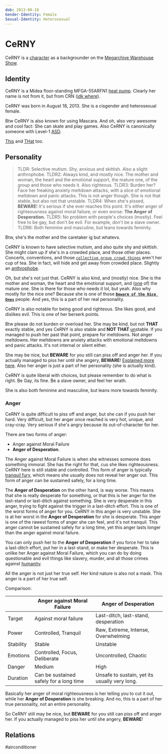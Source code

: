 ```yaml
---
dob: 2013-08-18
Gender-Identity: Female
Sexual-Identity: Heterosexual
---
```

# CeRNY

CeRNY is a [character](../../Characters.md) as a backgrounder on the [Megarchive Warehouse Show](../../../Megarchive%20Warehouse%20Show/Megarchive%20Warehouse%20Show.md).
## Identity

CeRNY is a Midea floor-standing MFGA-55ARFN1 [heat pump](../../Species/Air%20Conditioners.md). Clearly her name is not from it, but from CRN ([idk where](void:not)).

CeRNY was born in August 18, 2013. She is a cisgender and heterosexual female.

Btw CeRNY is also known for using Mascara. And oh, also very awesome and cool fact: She can skate and play games. Also CeRNY is canonically someone with Level-1 [ASD](void:Autism-Spectrum-Disorder).

[This](CeRNY_om.pdf) and [THat](CeRNY_sm.pdf) too.

## Personality

> TLDR: Selective mutism. Shy, anxious and skittish. Also a slight anthrophobe.
> TLDR2: Always kind, and mostly nice. The mother and woman, the heart and the emotional support, the mature one, of the group and those who needs it. Also righteous.
> TLDR3: Burden her? Face her freaking anxiety meltdown attacks, with a slice of emotional meltdown and panic attacks. This is not anger though. She is not that stable, but also not that unstable.
> TLDR4: When she's pissed, **BEWARE**! It's serious if she ever reaches this point. It's either anger of righteousness against moral failure, or even worse: **The Anger of Desperation.**
> TLDR5: No problem with people's choices (mostly). Feel free to be gay, but don't be evil. For example, don't be a slave owner.
> TLDR6: Both feminine and masculine, but leans towards feminity.


Btw, she's the mother and the caretaker ig but whatevs.

CeRNY is known to have selective mutism, and also quite shy and skittish. She might clam up if she's in a crowded place, and those other places. Concerts, conventions, and those [`collective group crowd things`](void:wtf-yappatron-babbler) aren't her cup of tea. She in fact, will hide and get away from crowded place. Slightly an [anthrophobe](void:Anthropophobia).

Oh, but she's not just that. CeRNY is also kind, and (mostly) nice. She is the mother and woman, the heart and the emotional support, and ([one](../../Characters/Air%20Conditioners/GHR.md) of) the mature one. She is there for those who needs it lol, but yeah. Also why mostly for the nice one? Because she is one of those [**`Beware of the Nice Ones`**](https://tvtropes.org/pmwiki/pmwiki.php/Main/BewareTheNiceOnes) people. And yes, this is a part of her real personality.

CeRNY is also notable for being good and righteous. She likes good, and dislikes evil. This is one of her berserk points.

Btw please do not burden or overload her. She may be kind, but not **THAT** exactly stable, and yes CeRNY is also stable and **NOT THAT** [un](ToshyFEN)stable. If you managed to push her past that point, prepare for meltdowns. Not anger meltdowns. Her meltdowns are anxiety attacks with emotional meltdowns and panic attacks. It's not internal or silent either.

She may be nice, but **BEWARE** for you still can piss off and anger her. If you actually managed to piss her until she angery, **BEWARE**! [Explained more here](#Anger). Also her anger is just a part of her personality (she is actually kind).

CeRNY is quite liberal with choices, but please remember to do what is right. Be Gay, its fine. Be a slave owner, and feel her wrath.

She is also both feminine and masculine, but leans more towards feminity.

### Anger

CeRNY is quite difficult to piss off and anger, but she can if you push her hard. Very difficult, but her anger once reached is very hot, unique, and cray-cray. Very serious if she's angry because its out-of-character for her. 

There are two forms of anger:
- Anger against Moral Failure
- **Anger of Desperation**.

The Anger against Moral Failure is when she witnesses someone does something immoral. She has the right for that, cus she likes righteousness. CeRNY here is still stable and controlled. This form of anger is typically [tranquil fury](https://tvtropes.org/pmwiki/pmwiki.php/Main/TranquilFury), which means she usually does not reveal her anger out. This form of anger can be sustained safely, for a long time.

The **Anger of Desperation** on the other hand, is way worse. This means that she is really desperate for something, or that this is her anger for the last-stand or last-ditch against something. She is very desperate in this anger, trying to fight against the trigger in a last-ditch effort. This is one of the worst forms of anger for you. CeRNY in this anger is very unstable. She is at her worst in the **Anger of Desperation** for she is desperate. This anger is one of the rawest forms of anger she can feel, and it's not tranquil. This anger cannot be sustained safely for a long time, yet this anger lasts longer than the anger against moral failure.

You can only push her to the **Anger of Desperation** if you force her to take a last-ditch effort, put her in a last-stand, or make her desperate. This is unlike her Anger against Moral Failure, which you can do by doing questionable and evil things like slavery, murder, and all those crimes against [humanity](void:not).

All the anger is not just her true self. Her kind nature is also not a mask. This anger is a part of her true self.

Comparison:

|           | Anger against Moral Failure             | **Anger of Desperation**                      |
| --------- | --------------------------------------- | --------------------------------------------- |
| Target    | Against moral failure                   | Last-ditch, last-stand, desperation           |
| Power     | Controlled, Tranquil                    | Raw, Extreme, Intense, Overwhelming           |
| Stability | Stable                                  | Unstable                                      |
| Emotions  | Controlled, Focus, Deliberate           | Uncontrolled, Chaotic                         |
| Danger    | Medium                                  | High                                          |
| Duration  | Can be sustained safely for a long time | Unsafe to sustain, yet its usually very long. |

Basically her anger of moral righteousness is her telling you to cut it out, while her **Anger of Desperation** is she breaking. And no, this is a part of her true personality, not an entire personality.

So CeRNY still may be nice, but **BEWARE** for you still can piss off and anger her. If you actually managed to piss her until she angery, **BEWARE**!

## Relations

#airconditioner 